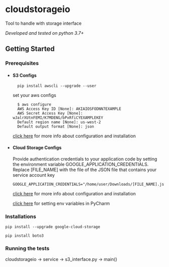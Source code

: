 # cloudstorageio
Tool to handle with storage interface 

_Developed and tested on python 3.7+_

## Getting Started

### Prerequisites
* #### S3 Configs  
        pip install awscli --upgrade --user
    
    set your aws configs 

        $ aws configure
        AWS Access Key ID [None]: AKIAIOSFODNN7EXAMPLE
        AWS Secret Access Key [None]: wJalrXUtnFEMI/K7MDENG/bPxRfiCYEXAMPLEKEY
        Default region name [None]: us-west-2
        Default output format [None]: json
   [click here](https://boto3.amazonaws.com/v1/documentation/api/latest/guide/quickstart.html#installation) for more info about configuration and installation 

* #### Cloud Storage Configs 
   Provide authentication credentials to your application code by setting the environment variable GOOGLE_APPLICATION_CREDENTIALS.
   Replace [FILE_NAME] with the file of the JSON file that contains your service account key
  
      GOOGLE_APPLICATION_CREDENTIALS="/home/user/Downloads/[FILE_NAME].json"
      
   [click here](https://cloud.google.com/storage/docs/reference/libraries) for more info about configuration and installation
   
   [click here](https://www.techcoil.com/blog/how-to-set-environment-variables-for-your-python-application-from-pycharm/) for setting env variables in PyCharm 

### Installations 


`pip install --upgrade google-cloud-storage`

`pip install boto3`
### Running the tests
cloudstorageio -> service -> s3_interface.py -> main()
